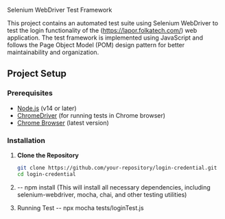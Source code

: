 Selenium WebDriver Test Framework

This project contains an automated test suite using Selenium WebDriver to test the login functionality of the (https://lapor.folkatech.com/) web application. The test framework is implemented using JavaScript and follows the Page Object Model (POM) design pattern for better maintainability and organization.

## Project Setup

### Prerequisites

- [Node.js](https://nodejs.org/) (v14 or later)
- [ChromeDriver](https://sites.google.com/chromium.org/driver/) (for running tests in Chrome browser)
- [Chrome Browser](https://www.google.com/chrome/) (latest version)

### Installation

1. **Clone the Repository**

   ```bash
   git clone https://github.com/your-repository/login-credential.git
   cd login-credential

2. -- npm install 
(This will install all necessary dependencies, including selenium-webdriver, mocha, chai, and other testing utilities)

3. Running Test
-- npx mocha tests/loginTest.js
